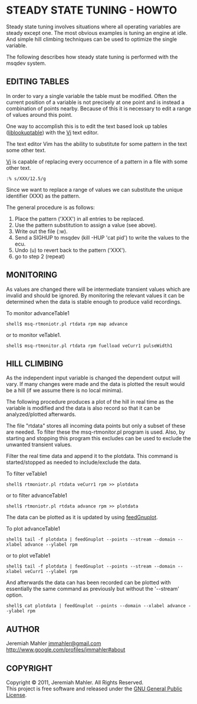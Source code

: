 # STEADY STATE TUNING - HOWTO

Steady state tuning involves situations where all operating
variables are steady except one.
The most obvious examples is tuning an engine at idle.
And simple hill climbing techniques can be used to optimize
the single variable.

The following describes how steady state tuning is performed
with the msqdev system.

## EDITING TABLES

In order to vary a single variable the table must be modified.
Often the current position of a variable is not precisely at one
point and is instead a combination of points nearby.
Because of this it is necessary to edit a range of values around
this point.

One way to accomplish this is to edit the text based look
up tables ([liblookuptable][liblookuptable]) with the
[Vi][vi] text editor.

  [vi]: http://www.vim.org
  [liblookuptable]: https://github.com/jmahler/liblookuptable

The text editor Vim has the ability to substitute for some
pattern in the text some other text.

[Vi][vi] is capable of replacing every occurrence of a pattern in a file
with some other text.

    :% s/XXX/12.5/g

Since we want to replace a range of values we can substitute the unique
identifier (XXX) as the pattern.

The general procedure is as follows:

  1. Place the pattern ('XXX') in all entries to be replaced.
  2. Use the pattern substitution to assign a value (see above).
  3. Write out the file (:w).
  4. Send a SIGHUP to msqdev (kill -HUP 'cat pid') to
	 write the values to the ecu.
  5. Undo (u) to revert back to the pattern ('XXX').
  6. go to step 2 (repeat)

## MONITORING

As values are changed there will be intermediate transient values
which are invalid and should be ignored.
By monitoring the relevant values it can be determined when the
data is stable enough to produce valid recordings.

To monitor advanceTable1

	shell$ msq-rtmoniotr.pl rtdata rpm map advance

or to monitor veTable1.

	shell$ msq-rtmonitor.pl rtdata rpm fuelload veCurr1 pulseWidth1

## HILL CLIMBING

As the independent input variable is changed the dependent
output will vary.
If many changes were made and the data is plotted the
result would be a hill (if we assume there is no local minima).

The following procedure produces a plot of the hill in
real time as the variable is modified and the data
is also record so that it can be analyzed/plotted afterwards.

The file "rtdata" stores all incoming data points but only
a subset of these are needed.
To filter these the msq-rtmonitor.pl program is used.
Also, by starting and stopping this program this
excludes can be used to exclude the unwanted transient values.

Filter the real time data and append it to the plotdata.
This command is started/stopped as needed to include/exclude the data.

To filter veTable1

	shell$ rtmoniotr.pl rtdata veCurr1 rpm >> plotdata

or to filter advanceTable1

	shell$ rtmoniotr.pl rtdata advance rpm >> plotdata

The data can be plotted as it is updated by using [feedGnuplot][feedgp].

To plot advanceTable1

	shell$ tail -f plotdata | feedGnuplot --points --stream --domain --xlabel advance --ylabel rpm

or to plot veTable1

	shell$ tail -f plotdata | feedGnuplot --points --stream --domain --xlabel veCurr1 --ylabel rpm

And afterwards the data can has been recorded can be plotted with essentially
the same command as previously but without the '--stream' option.

	shell$ cat plotdata | feedGnuplot --points --domain --xlabel advance --ylabel rpm

  [feedgp]: https://github.com/dkogan/feedgnuplot

## AUTHOR

Jeremiah Mahler <jmmahler@gmail.com><br>
<http://www.google.com/profiles/jmmahler#about>

## COPYRIGHT

Copyright &copy; 2011, Jeremiah Mahler.  All Rights Reserved.<br>
This project is free software and released under
the [GNU General Public License][gpl].

 [gpl]: http://www.gnu.org/licenses/gpl.html

